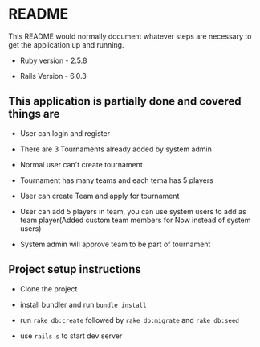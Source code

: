 # README

This README would normally document whatever steps are necessary to get the
application up and running.

* Ruby version - 2.5.8

* Rails Version - 6.0.3


## This application is partially done and covered things are

* User can login and register

* There are 3 Tournaments already added by system admin

* Normal user can't create tournament

* Tournament has many teams and each tema has 5 players

* User can create Team and apply for tournament

* User can add 5 players in team, you can use system users to add as team player(Added custom team members for Now instead of system users)

* System admin will approve team to be part of tournament


## Project setup instructions
* Clone the project

* install bundler and run `bundle install`

* run `rake db:create` followed by `rake db:migrate` and `rake db:seed`

* use `rails s` to start dev server
